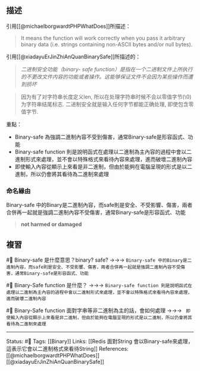 


## 描述
引用[[@michaelborgwardtPHPWhatDoes]]所描述：
> It means the function will work correctly when you pass it arbitrary binary data (i.e. strings containing non-ASCII bytes and/or null bytes).

引用[[@xiadayuErJinZhiAnQuanBinarySafe]]所描述的：
> _二进制安全功能（binary- safe function）是指在一个二进制文件上所执行的不更改文件内容的功能或者操作。这能够保证文件不会因为某些操作而遭到损坏_


> 因为有了对字符串长度定义len, 所以在处理字符串时候不会以零值字节(\0)为字符串结尾标志.
> 二进制安全就是输入任何字节都能正确处理, 即使包含零值字节.

重點：
- Binary-safe 為強調二進制內容不受到傷害，通常Binary-safe是形容函式、功能
- Binary-safe function 則是說明函式在處理以二進制為主內容的過程中會以二進制形式來處理，並不會以特殊格式來看待內容來處理，進而破壞二進制內容
- 即使輸入內容從顯示上來看是非二進制，但由於能夠在電腦呈現的形式是以二進制，所以仍會將其看待為二進制來處理


### 命名緣由
Binary-safe 中的Binary是二進制內容，而safe則是安全、不受影響、傷害，兩者合併再一起就是強調二進制內容不受傷害，通常Binary-safe是形容函式、功能
> **not harmed or damaged**


## 複習

#🧠 Binary-safe 是什麼意思？binary? safe?  ->->-> `Binary-safe 中的Binary是二進制內容，而safe則是安全、不受影響、傷害，兩者合併再一起就是強調二進制內容不受傷害，通常Binary-safe是形容函式、功能`
<!--SR:!2022-06-10,3,250-->

#🧠 Binary-Safe function 是什麼？ ->->-> `Binary-safe function 則是說明函式在處理以二進制為主內容的過程中會以二進制形式來處理，並不會以特殊格式來看待內容來處理，進而破壞二進制內容`
<!--SR:!2022-06-10,3,250-->

#🧠 Binary-Safe function 面對字串等非二進制為主的話，會如何處理 ->->-> ` 即使輸入內容從顯示上來看是非二進制，但由於能夠在電腦呈現的形式是以二進制，所以仍會將其看待為二進制來處理`
<!--SR:!2022-06-10,3,250-->

---
Status: #🌱 
Tags: [[Binary]]
Links:
[[Redis 面對String 會以Binary-safe來處理，這表示它會以二進制格式來看待String]]
References:
[[@michaelborgwardtPHPWhatDoes]]
[[@xiadayuErJinZhiAnQuanBinarySafe]]